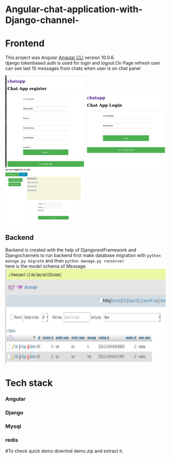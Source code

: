 # Angular-chat-application-with-Django-channel-
# Frontend

This project was  Angular [Angular CLI](https://github.com/angular/angular-cli) version 10.0.6.<br />
django tokenbased auth is used for login and logout.On Page refresh user can see last 10 messages from chats when user is on chat panel<br />

<img src="https://github.com/shashankgehlot/Angular-chat-application-with-Django-channel-/blob/main/media/Screenshot%20from%202020-12-16%2022-35-56.png" alt="registerpage" width="250"/>

<img src="https://github.com/shashankgehlot/Angular-chat-application-with-Django-channel-/blob/main/media/Screenshot%20from%202020-12-16%2022-35-10.png" alt="login" width="250"/>

<img src="https://github.com/shashankgehlot/Angular-chat-application-with-Django-channel-/blob/main/media/Screenshot%20from%202020-12-16%2022-34-29.png" alt="chatpanel" width="250"/>

## Backend
Backend is created with the help of DjangorestFramework and Djangochannels to run backend  first make database migration with `python manage.py migrate` and then
`python manage.py runserver`<br>
here is the model schema of Message.
<img src="https://github.com/shashankgehlot/Angular-chat-application-with-Django-channel-/blob/main/demo/MessageModel.png" alt="modelschema" width="600" height="300"/>
# Tech stack
### Angular
### Django
### Mysql
### redis

#To check quick demo downlod demo.zip and extract it.
